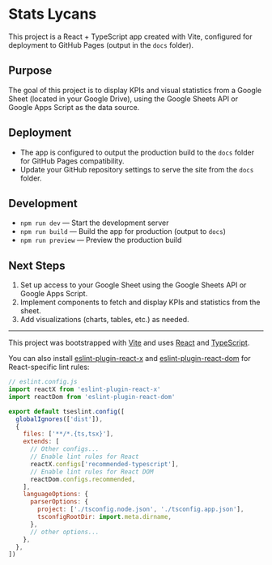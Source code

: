 # Stats Lycans

This project is a React + TypeScript app created with Vite, configured for deployment to GitHub Pages (output in the `docs` folder).

## Purpose

The goal of this project is to display KPIs and visual statistics from a Google Sheet (located in your Google Drive), using the Google Sheets API or Google Apps Script as the data source.

## Deployment

- The app is configured to output the production build to the `docs` folder for GitHub Pages compatibility.
- Update your GitHub repository settings to serve the site from the `docs` folder.

## Development

- `npm run dev` — Start the development server
- `npm run build` — Build the app for production (output to `docs`)
- `npm run preview` — Preview the production build

## Next Steps

1. Set up access to your Google Sheet using the Google Sheets API or Google Apps Script.
2. Implement components to fetch and display KPIs and statistics from the sheet.
3. Add visualizations (charts, tables, etc.) as needed.

---

This project was bootstrapped with [Vite](https://vitejs.dev/) and uses [React](https://react.dev/) and [TypeScript](https://www.typescriptlang.org/).

You can also install [eslint-plugin-react-x](https://github.com/Rel1cx/eslint-react/tree/main/packages/plugins/eslint-plugin-react-x) and [eslint-plugin-react-dom](https://github.com/Rel1cx/eslint-react/tree/main/packages/plugins/eslint-plugin-react-dom) for React-specific lint rules:

```js
// eslint.config.js
import reactX from 'eslint-plugin-react-x'
import reactDom from 'eslint-plugin-react-dom'

export default tseslint.config([
  globalIgnores(['dist']),
  {
    files: ['**/*.{ts,tsx}'],
    extends: [
      // Other configs...
      // Enable lint rules for React
      reactX.configs['recommended-typescript'],
      // Enable lint rules for React DOM
      reactDom.configs.recommended,
    ],
    languageOptions: {
      parserOptions: {
        project: ['./tsconfig.node.json', './tsconfig.app.json'],
        tsconfigRootDir: import.meta.dirname,
      },
      // other options...
    },
  },
])
```
